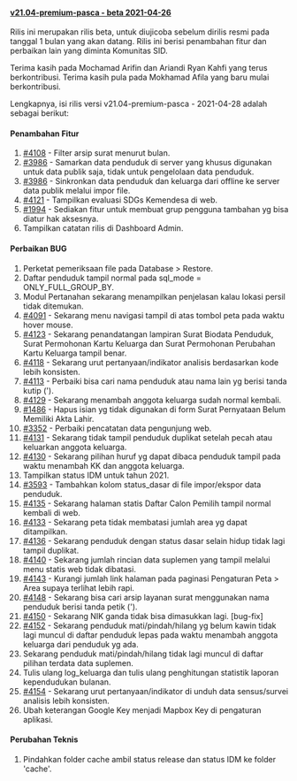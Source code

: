 #### [v21.04-premium-pasca - beta 2021-04-26](https://github.com/OpenSID/premium/compare/v21.04-premium...rilis-dev)


Rilis ini merupakan rilis beta, untuk diujicoba sebelum dirilis resmi pada tanggal 1 bulan yang akan datang.
Rilis ini berisi penambahan fitur dan perbaikan lain yang diminta Komunitas SID.

Terima kasih pada Mochamad Arifin dan Ariandi Ryan Kahfi yang terus berkontribusi. Terima kasih pula pada Mokhamad Afila yang baru mulai berkontribusi.

Lengkapnya, isi rilis versi v21.04-premium-pasca - 2021-04-28 adalah sebagai berikut:

#### Penambahan Fitur
1. [#4108](https://github.com/OpenSID/OpenSID/issues/4108) - Filter arsip surat menurut bulan.
2. [#3986](https://github.com/OpenSID/OpenSID/issues/3986) - Samarkan data penduduk di server yang khusus digunakan untuk data publik saja, tidak untuk pengelolaan data penduduk.
3. [#3986](https://github.com/OpenSID/OpenSID/issues/3986) - Sinkronkan data penduduk dan keluarga dari offline ke server data publik melalui impor file.
4. [#4121](https://github.com/OpenSID/OpenSID/issues/4121) - Tampilkan evaluasi SDGs Kemendesa di web.
5. [#1994](https://github.com/OpenSID/OpenSID/issues/1994) - Sediakan fitur untuk membuat grup pengguna tambahan yg bisa diatur hak aksesnya.
6. Tampilkan catatan rilis di Dashboard Admin.


#### Perbaikan BUG
1. Perketat pemeriksaan file pada Database > Restore.
2. Daftar penduduk tampil normal pada sql_mode = ONLY_FULL_GROUP_BY.
3. Modul Pertanahan sekarang menampilkan penjelasan kalau lokasi persil tidak ditemukan.
4. [#4091](https://github.com/OpenSID/OpenSID/issues/4091) - Sekarang menu navigasi tampil di atas tombol peta pada waktu hover mouse.
5. [#4123](https://github.com/OpenSID/OpenSID/issues/4123) - Sekarang penandatangan lampiran Surat Biodata Penduduk, Surat Permohonan Kartu Keluarga dan Surat Permohonan Perubahan Kartu Keluarga tampil benar.
6. [#4118](https://github.com/OpenSID/OpenSID/issues/4118) - Sekarang urut pertanyaan/indikator analisis berdasarkan kode lebih konsisten.
7. [#4113](https://github.com/OpenSID/OpenSID/issues/4113) - Perbaiki bisa cari nama penduduk atau nama lain yg berisi tanda kutip (').
8. [#4129](https://github.com/OpenSID/OpenSID/issues/4129) - Sekarang menambah anggota keluarga sudah normal kembali.
9. [#1486](https://github.com/OpenSID/OpenSID/issues/1486) - Hapus isian yg tidak digunakan di form Surat Pernyataan Belum Memiliki Akta Lahir.
10. [#3352](https://github.com/OpenSID/OpenSID/issues/3352) - Perbaiki pencatatan data pengunjung web.
11. [#4131](https://github.com/OpenSID/OpenSID/issues/4131) - Sekarang tidak tampil penduduk duplikat setelah pecah atau keluarkan anggota keluarga.
12. [#4130](https://github.com/OpenSID/OpenSID/issues/4130) - Sekarang pilihan huruf yg dapat dibaca penduduk tampil pada waktu menambah KK dan anggota keluarga.
13. Tampilkan status IDM untuk tahun 2021.
14. [#3593](https://github.com/OpenSID/OpenSID/issues/3593) - Tambahkan kolom status_dasar di file impor/ekspor data penduduk.
15. [#4135](https://github.com/OpenSID/OpenSID/issues/4135) - Sekarang halaman statis Daftar Calon Pemilih tampil normal kembali di web.
16. [#4133](https://github.com/OpenSID/OpenSID/issues/4133) - Sekarang peta tidak membatasi jumlah area yg dapat ditampilkan.
17. [#4136](https://github.com/OpenSID/OpenSID/issues/4136) - Sekarang penduduk dengan status dasar selain hidup tidak lagi tampil duplikat.
18. [#4140](https://github.com/OpenSID/OpenSID/issues/4140) - Sekarang jumlah rincian data suplemen yang tampil melalui menu statis web tidak dibatasi.
19. [#4143](https://github.com/OpenSID/OpenSID/issues/4143) - Kurangi jumlah link halaman pada paginasi Pengaturan Peta > Area supaya terlihat lebih rapi.
20. [#4148](https://github.com/OpenSID/OpenSID/issues/4148) - Sekarang bisa cari arsip layanan surat menggunakan nama penduduk berisi tanda petik (').
21. [#4150](https://github.com/OpenSID/OpenSID/issues/4150) - Sekarang NIK ganda tidak bisa dimasukkan lagi. [bug-fix]
22. [#4152](https://github.com/OpenSID/OpenSID/issues/4152) - Sekarang penduduk mati/pindah/hilang yg belum kawin tidak lagi muncul di daftar penduduk lepas pada waktu menambah anggota keluarga dari penduduk yg ada.
23. Sekarang penduduk mati/pindah/hilang tidak lagi muncul di daftar pilihan terdata data suplemen.
24. Tulis ulang log_keluarga dan tulis ulang penghitungan statistik laporan kependudukan bulanan.
25. [#4154](https://github.com/OpenSID/OpenSID/issues/4154) - Sekarang urut pertanyaan/indikator di unduh data sensus/survei analisis lebih konsisten.
26. Ubah keterangan Google Key menjadi Mapbox Key di pengaturan aplikasi.


#### Perubahan Teknis
1. Pindahkan folder cache ambil status release dan status IDM ke folder 'cache'.